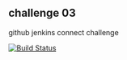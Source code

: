 ## challenge 03

github jenkins connect challenge

[![Build Status](http://52.28.82.17/buildStatus/icon?job=ch_03%2Fchallenge-connect-jenkins-to-github)](http://52.28.82.17/job/ch_03/job/challenge-connect-jenkins-to-github/)
